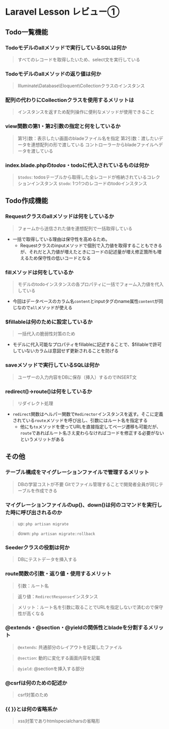 # Laravel Lesson レビュー①

## Todo一覧機能

### Todoモデルのallメソッドで実行しているSQLは何か
> すべてのレコードを取得したいため、select文を実行している

### Todoモデルのallメソッドの返り値は何か
> Illuminate\Database\Eloquent\Collectionクラスのインスタンス

### 配列の代わりにCollectionクラスを使用するメリットは
> インスタンスを返すため配列操作に便利なメソッドが使用できること

### view関数の第1・第2引数の指定と何をしているか
> 第1引数：表示したい画面のbladeファイル名を指定
> 第2引数：渡したいデータを連想配列の形で渡している
> コントローラーからbladeファイルへデータを渡している

### index.blade.phpの$todos・$todoに代入されているものは何か
> `$todos`: todosテーブルから取得した全レコードが格納されているコレクションインスタンス
> `$todo`: 1つ1つのレコードのtodoインスタンス


## Todo作成機能

### Requestクラスのallメソッドは何をしているか
> フォームから送信された値を連想配列で一括取得している

- 一括で取得している理由は保守性を高めるため。
  - Requestクラスのinputメソッドで個別で入力値を取得することもできるが、それだと入力値が増えたときにコードの記述量が増え修正箇所も増えるため保守性の低いコードとなる


### fillメソッドは何をしているか
> モデルのtodoインスタンスの各プロパティに一括でフォーム入力値を代入している

- 今回はデータベースのカラム名`content`とinputタグのname属性`content`が同じなので`all`メソッドが使える

### $fillableは何のために設定しているか
> 一括代入の脆弱性対策のため

- モデルに代入可能なプロパティをfillableに記述することで、$fillableで許可していないカラムは意図せず更新されることを防げる

### saveメソッドで実行しているSQLは何か
> ユーザーの入力内容をDBに保存（挿入）するのでINSERT文

### redirect()->route()は何をしているか
> リダイレクト処理

- `redirect`関数はヘルパー関数で`Redirector`インスタンスを返す。そこに定義されている`route`メソッドを呼び出し、引数にはルート名を指定する
  - 他にも`to`メソッドを使ってURLを直接指定してページ遷移も可能だが、`route`であればルート名さえ変わらなければコードを修正する必要がないというメリットがある

## その他

### テーブル構成をマイグレーションファイルで管理するメリット
> DBの学習コストが不要
> Gitでファイル管理することで開発者全員が同じテーブルを作成できる

### マイグレーションファイルのup()、down()は何のコマンドを実行した時に呼び出されるのか
> up: `php artisan migrate`

> down: `php artisan migrate:rollback`

### Seederクラスの役割は何か
> DBにテストデータを挿入する

### route関数の引数・返り値・使用するメリット
> 引数：ルート名

> 返り値：`RedirectResponse`インスタンス

> メリット：ルート名を引数に取ることでURLを指定しないで済むので保守性が高くなる

### @extends・@section・@yieldの関係性とbladeを分割するメリット
> `@extends`: 共通部分のレイアウトを記載したファイル

> `@section`: 動的に変化する画面内容を記載

> `@yield`: @sectionを挿入する部分

### @csrfは何のための記述か
> csrf対策のため

### {{ }}とは何の省略系か
> xss対策でありhtmlspecialcharsの省略形
